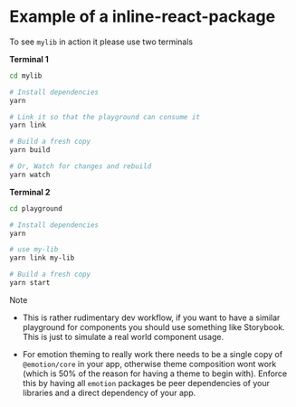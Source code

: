 # Example of a inline-react-package

To see `mylib` in action it please use two terminals


**Terminal 1**

```sh
cd mylib

# Install dependencies
yarn

# Link it so that the playground can consume it
yarn link

# Build a fresh copy
yarn build

# Or, Watch for changes and rebuild
yarn watch
```

**Terminal 2**

```sh
cd playground

# Install dependencies
yarn

# use my-lib
yarn link my-lib

# Build a fresh copy
yarn start
```


Note
- This is rather rudimentary dev workflow, if you want to have a similar playground for components you should use something like Storybook. This is just to simulate a real world component usage.

- For emotion theming to really work there needs to be a single copy of `@emotion/core` in your app, otherwise theme composition wont work (which is 50% of the reason for having a theme to begin with). Enforce this by having all `emotion` packages be peer dependencies of your libraries and a direct dependency of your app.
